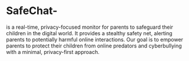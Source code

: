 # SafeChat-
is a real-time, privacy-focused monitor for parents to safeguard their children in the digital world. It provides a stealthy safety net, alerting parents to potentially harmful online interactions. Our goal is to empower parents to protect their children from online predators and cyberbullying with a minimal, privacy-first approach.
